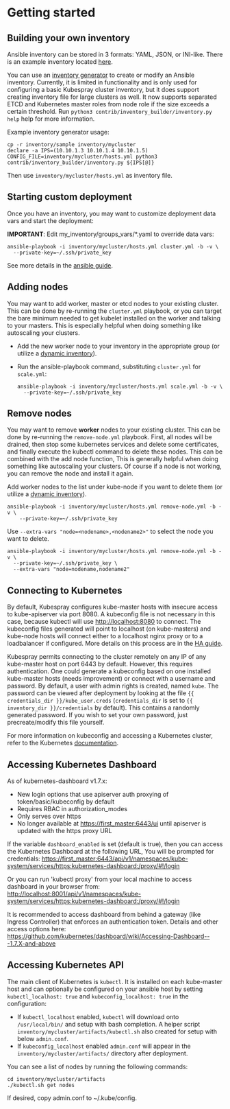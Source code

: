 Getting started
===============

Building your own inventory
---------------------------

Ansible inventory can be stored in 3 formats: YAML, JSON, or INI-like. There is
an example inventory located
[here](https://github.com/kubernetes-sigs/kubespray/blob/master/inventory/sample/inventory.ini).

You can use an
[inventory generator](https://github.com/kubernetes-sigs/kubespray/blob/master/contrib/inventory_builder/inventory.py)
to create or modify an Ansible inventory. Currently, it is limited in
functionality and is only used for configuring a basic Kubespray cluster inventory, but it does
support creating inventory file for large clusters as well. It now supports
separated ETCD and Kubernetes master roles from node role if the size exceeds a
certain threshold. Run `python3 contrib/inventory_builder/inventory.py help` help for more information.

Example inventory generator usage:

    cp -r inventory/sample inventory/mycluster
    declare -a IPS=(10.10.1.3 10.10.1.4 10.10.1.5)
    CONFIG_FILE=inventory/mycluster/hosts.yml python3 contrib/inventory_builder/inventory.py ${IPS[@]}

Then use `inventory/mycluster/hosts.yml` as inventory file.

Starting custom deployment
--------------------------

Once you have an inventory, you may want to customize deployment data vars
and start the deployment:

**IMPORTANT**: Edit my\_inventory/groups\_vars/\*.yaml to override data vars:

    ansible-playbook -i inventory/mycluster/hosts.yml cluster.yml -b -v \
      --private-key=~/.ssh/private_key

See more details in the [ansible guide](ansible.md).

Adding nodes
------------

You may want to add worker, master or etcd nodes to your existing cluster. This can be done by re-running the `cluster.yml` playbook, or you can target the bare minimum needed to get kubelet installed on the worker and talking to your masters. This is especially helpful when doing something like autoscaling your clusters.

-   Add the new worker node to your inventory in the appropriate group (or utilize a [dynamic inventory](https://docs.ansible.com/ansible/intro_dynamic_inventory.html)).
-   Run the ansible-playbook command, substituting `cluster.yml` for `scale.yml`:

        ansible-playbook -i inventory/mycluster/hosts.yml scale.yml -b -v \
          --private-key=~/.ssh/private_key

Remove nodes
------------

You may want to remove **worker** nodes to your existing cluster. This can be done by re-running the `remove-node.yml` playbook. First, all nodes will be drained, then stop some kubernetes services and delete some certificates, and finally execute the kubectl command to delete these nodes. This can be combined with the add node function, This is generally helpful when doing something like autoscaling your clusters. Of course if a node is not working, you can remove the node and install it again.

Add worker nodes to the list under kube-node if you want to delete them (or utilize a [dynamic inventory](https://docs.ansible.com/ansible/intro_dynamic_inventory.html)).

    ansible-playbook -i inventory/mycluster/hosts.yml remove-node.yml -b -v \
        --private-key=~/.ssh/private_key

Use `--extra-vars "node=<nodename>,<nodename2>"` to select the node you want to delete.
```
ansible-playbook -i inventory/mycluster/hosts.yml remove-node.yml -b -v \
  --private-key=~/.ssh/private_key \
  --extra-vars "node=nodename,nodename2"
```

Connecting to Kubernetes
------------------------

By default, Kubespray configures kube-master hosts with insecure access to
kube-apiserver via port 8080. A kubeconfig file is not necessary in this case,
because kubectl will use <http://localhost:8080> to connect. The kubeconfig files
generated will point to localhost (on kube-masters) and kube-node hosts will
connect either to a localhost nginx proxy or to a loadbalancer if configured.
More details on this process are in the [HA guide](ha-mode.md).

Kubespray permits connecting to the cluster remotely on any IP of any
kube-master host on port 6443 by default. However, this requires
authentication. One could generate a kubeconfig based on one installed
kube-master hosts (needs improvement) or connect with a username and password.
By default, a user with admin rights is created, named `kube`.
The password can be viewed after deployment by looking at the file
`{{ credentials_dir }}/kube_user.creds` (`credentials_dir` is set to `{{ inventory_dir }}/credentials` by default). This contains a randomly generated
password. If you wish to set your own password, just precreate/modify this
file yourself.

For more information on kubeconfig and accessing a Kubernetes cluster, refer to
the Kubernetes [documentation](https://kubernetes.io/docs/tasks/access-application-cluster/configure-access-multiple-clusters/).

Accessing Kubernetes Dashboard
------------------------------

As of kubernetes-dashboard v1.7.x:

-   New login options that use apiserver auth proxying of token/basic/kubeconfig by default
-   Requires RBAC in authorization\_modes
-   Only serves over https
-   No longer available at <https://first_master:6443/ui> until apiserver is updated with the https proxy URL

If the variable `dashboard_enabled` is set (default is true), then you can access the Kubernetes Dashboard at the following URL, You will be prompted for credentials:
<https://first_master:6443/api/v1/namespaces/kube-system/services/https:kubernetes-dashboard:/proxy/#!/login>

Or you can run 'kubectl proxy' from your local machine to access dashboard in your browser from:
<http://localhost:8001/api/v1/namespaces/kube-system/services/https:kubernetes-dashboard:/proxy/#!/login>

It is recommended to access dashboard from behind a gateway (like Ingress Controller) that enforces an authentication token. Details and other access options here: <https://github.com/kubernetes/dashboard/wiki/Accessing-Dashboard---1.7.X-and-above>

Accessing Kubernetes API
------------------------

The main client of Kubernetes is `kubectl`. It is installed on each kube-master
host and can optionally be configured on your ansible host by setting
`kubectl_localhost: true` and `kubeconfig_localhost: true` in the configuration:

-   If `kubectl_localhost` enabled, `kubectl` will download onto `/usr/local/bin/` and setup with bash completion. A helper script `inventory/mycluster/artifacts/kubectl.sh` also created for setup with below `admin.conf`.
-   If `kubeconfig_localhost` enabled `admin.conf` will appear in the `inventory/mycluster/artifacts/` directory after deployment.

You can see a list of nodes by running the following commands:

    cd inventory/mycluster/artifacts
    ./kubectl.sh get nodes

If desired, copy admin.conf to ~/.kube/config.
